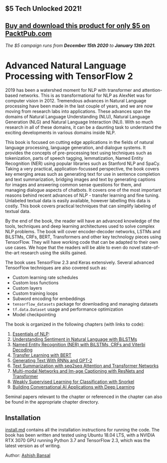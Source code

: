 ## $5 Tech Unlocked 2021!
[Buy and download this product for only $5 on PacktPub.com](https://www.packtpub.com/)
-----
*The $5 campaign         runs from __December 15th 2020__ to __January 13th 2021.__*

# Advanced Natural Language Processing with TensorFlow 2

2019 has been a watershed moment for NLP with transformer and attention-based networks. This is as transformational for NLP as AlexNet was for computer vision in 2012\. Tremendous advances in Natural Language processing have been made in the last couple of years, and we are now moving from research labs into applications. These advances span the domains of Natural Language Understanding (NLU), Natural Language Generation (NLG) and Natural Language Interaction (NLI). With so much research in all of these domains, it can be a daunting task to understand the exciting developments in various domains inside NLP.

This book is focused on cutting edge applications in the fields of natural language processing, language generation, and dialogue systems. It provides the concepts of pre-processing text using techniques such as tokenization, parts of speech tagging, lemmatization, Named Entity Recognition (NER) using popular libraries such as Stanford NLP and SpaCy. Taking a very practical, application-focussed perspective, the book covers key emerging areas such as generating text for use in sentence completion and text summarization, bridging images and text by generating captions for images and answering common sense questions for them, and managing dialogue aspects of chatbots. It covers one of the most important reasons behind recent advances of NLP - transfer learning and fine tuning. Unlabeled textual data is easily available, however labelling this data is costly. This book covers practical techniques that can simplify labeling of textual data.

By the end of the book, the reader will have an advanced knowledge of the tools, techniques and deep learning architectures used to solve complex NLP problems. The book will cover encoder-decoder networks, LSTMs and BiLSTMs, CRFs, BERT, Transformers and other key technology pieces using TensorFlow. They will have working code that can be adapted to their own use cases. We hope that the readers will be able to even do novel state-of-the-art research using the skills gained.

The book uses TensorFlow 2.3 and Keras extensively. Several advanced TensorFlow techniques are also covered such as:

- Custom learning rate schedules
- Custom loss functions
- Custom layers
- Custom training loops
- Subword encoding for embeddings
- `tensorflow_datasets` package for downloading and managing datasets
- `tf.data.Dataset` usage and performance optimization
- Model checkpointing

The book is organized in the following chapters (with links to code):

1. [Essentials of NLP](chapter1-nlp-essentials):
2. [Understanding Sentiment in Natural Language with BiLSTMs](chapter2-nlu-sentiment-analysis-bilstm)
3. [Named Entity Recognition (NER) with BiLSTMs, CRFs and Viterbi Decoding](chapter3-ner-with-lstm-crf)
4. [Transfer Learning with BERT](chapter4-Xfer-learning-BERT)
5. [Generating Text With RNNs and GPT-2](chapter5-nlg-with-transformer-gpt)
6. [Text Summarization with seq2seq Attention and Transformer Networks](chapter6-textsum-seq2seq-attention-transformer)
7. [Multi-modal Networks and Im-age Captioning with ResNets and Transformer](chapter-7-image-cap-multimodal-transformers)
8. [Weakly Supervised Learning for Classification with Snorkel](chapter-8-weak-supervision-snorkel)
9. [Building Conversational AI Applications with Deep Learning](chapter-9-conversational-agents)

Seminal papers relevant to the chapter or referenced in the chapter can also be found in the appropriate chapter directory.

## Installation

[install.md](install,md) contains all the installation instructions for running the code. The book has been written and tested using Ubuntu 18.04 LTS, with a NVIDIA RTX 3070 GPU running Python 3.7 and TensorFlow 2.3, which was the latest version as of writing.

Author: [Ashish Bansal](linkedin.com/in/bansalashish)
